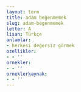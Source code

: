 ```yaml
---
layout: term
title: adam beğenmemek
slug: adam-begenmemek
letter: A
lisan: Türkçe
anlamlar:
- herkesi değersiz görmek
ozellikler:
- - ''
ornekler:
- - ''
orneklerkaynak:
- - ''
---
```

